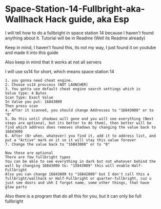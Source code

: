 # Space-Station-14-Fullbright-aka-Wallhack Hack guide, aka Esp
I will tell how to do a fullbright in space station 14 because I haven't found anything about it. Tutorial will be in Readme (Well its Readme already)

Keep in mind, I haven't found this, its not my way, I just found it on youtube and made it into this guide

Also keep in mind that it works at not all servers

I will use ss14 for short, which means space station 14
```
1. you gonna need cheat engine.
2. Choose ss14 proccess (NOT LAUNCHER)
3. You gotta use default cheat engine search settings which is
Value type: 4 Bytes
Scan Type: Exact Value
In Value you put: 16843009
Then press scan
4. After it scanned, you should change Addresses to "16843008" or to "0"
5. Do this until shadows will gone and you will see everything (Next steps are optional, but its better to do them), then better will be find which address does removes shadows by changing the value back to 16843009
6. After (Or when, whatever) you find it, add it to address list, and put a "Active" mark on it so it will stay this value forever
7. Change the value back to "16843008" or to "0"
```
```
Now these are optional
There are few fullbright types
You can be able to see everything in dark but not whatever behind the wall by changing 16843009 to: "15843009" this will enable Half-Fullbright
Also you can change 16843009 to "16842009" but I don't call this a fullbright/wallhack or Half-Fullbright or quarter-fullbright, cuz u just see doors and uhh I forgot name, some other things, that have glow parts
```
Also there is a program that do all this for you, but it can only be full fullbright
